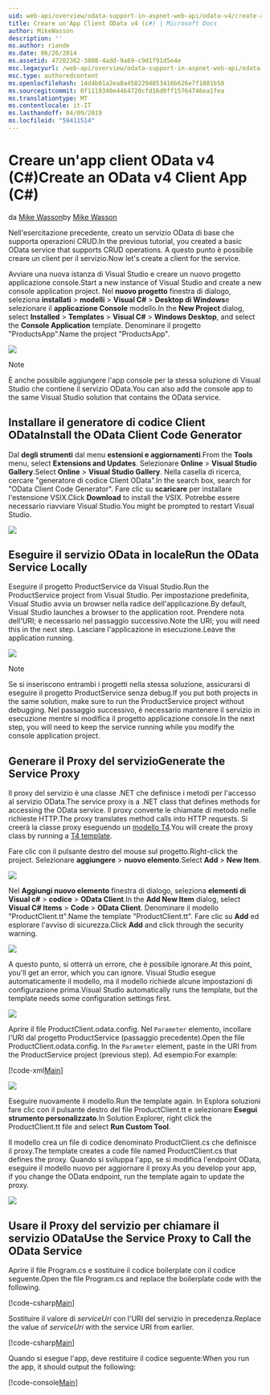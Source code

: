 ```yaml
---
uid: web-api/overview/odata-support-in-aspnet-web-api/odata-v4/create-an-odata-v4-client-app
title: Creare un'App Client OData v4 (c#) | Microsoft Docs
author: MikeWasson
description: ''
ms.author: riande
ms.date: 06/26/2014
ms.assetid: 47202362-3808-4add-9a69-c9d1f91d5e4e
msc.legacyurl: /web-api/overview/odata-support-in-aspnet-web-api/odata-v4/create-an-odata-v4-client-app
msc.type: authoredcontent
ms.openlocfilehash: 14d4b01a2ea8a4582294053416b626e7f1801b50
ms.sourcegitcommit: 0f1119340e4464720cfd16d0ff15764746ea1fea
ms.translationtype: MT
ms.contentlocale: it-IT
ms.lasthandoff: 04/09/2019
ms.locfileid: "59411514"
---
```

# <a name="create-an-odata-v4-client-app-c"></a><span data-ttu-id="63cd6-102">Creare un'app client OData v4 (C#)</span><span class="sxs-lookup"><span data-stu-id="63cd6-102">Create an OData v4 Client App (C#)</span></span>

<span data-ttu-id="63cd6-103">da [Mike Wasson](https://github.com/MikeWasson)</span><span class="sxs-lookup"><span data-stu-id="63cd6-103">by [Mike Wasson](https://github.com/MikeWasson)</span></span>

<span data-ttu-id="63cd6-104">Nell'esercitazione precedente, creato un servizio OData di base che supporta operazioni CRUD.</span><span class="sxs-lookup"><span data-stu-id="63cd6-104">In the previous tutorial, you created a basic OData service that supports CRUD operations.</span></span> <span data-ttu-id="63cd6-105">A questo punto è possibile creare un client per il servizio.</span><span class="sxs-lookup"><span data-stu-id="63cd6-105">Now let's create a client for the service.</span></span>

<span data-ttu-id="63cd6-106">Avviare una nuova istanza di Visual Studio e creare un nuovo progetto applicazione console.</span><span class="sxs-lookup"><span data-stu-id="63cd6-106">Start a new instance of Visual Studio and create a new console application project.</span></span> <span data-ttu-id="63cd6-107">Nel **nuovo progetto** finestra di dialogo, seleziona **installati** &gt; **modelli** &gt; **Visual C#** &gt; **Desktop di Windows**e selezionare il **applicazione Console** modello.</span><span class="sxs-lookup"><span data-stu-id="63cd6-107">In the **New Project** dialog, select **Installed** &gt; **Templates** &gt; **Visual C#** &gt; **Windows Desktop**, and select the **Console Application** template.</span></span> <span data-ttu-id="63cd6-108">Denominare il progetto &quot;ProductsApp&quot;.</span><span class="sxs-lookup"><span data-stu-id="63cd6-108">Name the project &quot;ProductsApp&quot;.</span></span>

![](create-an-odata-v4-client-app/_static/image1.png)

> [!NOTE]
> <span data-ttu-id="63cd6-109">È anche possibile aggiungere l'app console per la stessa soluzione di Visual Studio che contiene il servizio OData.</span><span class="sxs-lookup"><span data-stu-id="63cd6-109">You can also add the console app to the same Visual Studio solution that contains the OData service.</span></span>


## <a name="install-the-odata-client-code-generator"></a><span data-ttu-id="63cd6-110">Installare il generatore di codice Client OData</span><span class="sxs-lookup"><span data-stu-id="63cd6-110">Install the OData Client Code Generator</span></span>

<span data-ttu-id="63cd6-111">Dal **degli strumenti** dal menu **estensioni e aggiornamenti**.</span><span class="sxs-lookup"><span data-stu-id="63cd6-111">From the **Tools** menu, select **Extensions and Updates**.</span></span> <span data-ttu-id="63cd6-112">Selezionare **Online** &gt; **Visual Studio Gallery**.</span><span class="sxs-lookup"><span data-stu-id="63cd6-112">Select **Online** &gt; **Visual Studio Gallery**.</span></span> <span data-ttu-id="63cd6-113">Nella casella di ricerca, cercare &quot;generatore di codice Client OData&quot;.</span><span class="sxs-lookup"><span data-stu-id="63cd6-113">In the search box, search for &quot;OData Client Code Generator&quot;.</span></span> <span data-ttu-id="63cd6-114">Fare clic su **scaricare** per installare l'estensione VSIX.</span><span class="sxs-lookup"><span data-stu-id="63cd6-114">Click **Download** to install the VSIX.</span></span> <span data-ttu-id="63cd6-115">Potrebbe essere necessario riavviare Visual Studio.</span><span class="sxs-lookup"><span data-stu-id="63cd6-115">You might be prompted to restart Visual Studio.</span></span>

[![](create-an-odata-v4-client-app/_static/image3.png)](create-an-odata-v4-client-app/_static/image2.png)

## <a name="run-the-odata-service-locally"></a><span data-ttu-id="63cd6-116">Eseguire il servizio OData in locale</span><span class="sxs-lookup"><span data-stu-id="63cd6-116">Run the OData Service Locally</span></span>

<span data-ttu-id="63cd6-117">Eseguire il progetto ProductService da Visual Studio.</span><span class="sxs-lookup"><span data-stu-id="63cd6-117">Run the ProductService project from Visual Studio.</span></span> <span data-ttu-id="63cd6-118">Per impostazione predefinita, Visual Studio avvia un browser nella radice dell'applicazione.</span><span class="sxs-lookup"><span data-stu-id="63cd6-118">By default, Visual Studio launches a browser to the application root.</span></span> <span data-ttu-id="63cd6-119">Prendere nota dell'URI; è necessario nel passaggio successivo.</span><span class="sxs-lookup"><span data-stu-id="63cd6-119">Note the URI; you will need this in the next step.</span></span> <span data-ttu-id="63cd6-120">Lasciare l'applicazione in esecuzione.</span><span class="sxs-lookup"><span data-stu-id="63cd6-120">Leave the application running.</span></span>

![](create-an-odata-v4-client-app/_static/image4.png)

> [!NOTE]
> <span data-ttu-id="63cd6-121">Se si inseriscono entrambi i progetti nella stessa soluzione, assicurarsi di eseguire il progetto ProductService senza debug.</span><span class="sxs-lookup"><span data-stu-id="63cd6-121">If you put both projects in the same solution, make sure to run the ProductService project without debugging.</span></span> <span data-ttu-id="63cd6-122">Nel passaggio successivo, è necessario mantenere il servizio in esecuzione mentre si modifica il progetto applicazione console.</span><span class="sxs-lookup"><span data-stu-id="63cd6-122">In the next step, you will need to keep the service running while you modify the console application project.</span></span>


## <a name="generate-the-service-proxy"></a><span data-ttu-id="63cd6-123">Generare il Proxy del servizio</span><span class="sxs-lookup"><span data-stu-id="63cd6-123">Generate the Service Proxy</span></span>

<span data-ttu-id="63cd6-124">Il proxy del servizio è una classe .NET che definisce i metodi per l'accesso al servizio OData.</span><span class="sxs-lookup"><span data-stu-id="63cd6-124">The service proxy is a .NET class that defines methods for accessing the OData service.</span></span> <span data-ttu-id="63cd6-125">Il proxy converte le chiamate di metodo nelle richieste HTTP.</span><span class="sxs-lookup"><span data-stu-id="63cd6-125">The proxy translates method calls into HTTP requests.</span></span> <span data-ttu-id="63cd6-126">Si creerà la classe proxy eseguendo un [modello T4](https://msdn.microsoft.com/library/bb126445.aspx).</span><span class="sxs-lookup"><span data-stu-id="63cd6-126">You will create the proxy class by running a [T4 template](https://msdn.microsoft.com/library/bb126445.aspx).</span></span>

<span data-ttu-id="63cd6-127">Fare clic con il pulsante destro del mouse sul progetto.</span><span class="sxs-lookup"><span data-stu-id="63cd6-127">Right-click the project.</span></span> <span data-ttu-id="63cd6-128">Selezionare **aggiungere** &gt; **nuovo elemento**.</span><span class="sxs-lookup"><span data-stu-id="63cd6-128">Select **Add** &gt; **New Item**.</span></span>

![](create-an-odata-v4-client-app/_static/image5.png)

<span data-ttu-id="63cd6-129">Nel **Aggiungi nuovo elemento** finestra di dialogo, seleziona **elementi di Visual c#** &gt; **codice** &gt; **OData Client**.</span><span class="sxs-lookup"><span data-stu-id="63cd6-129">In the **Add New Item** dialog, select **Visual C# Items** &gt; **Code** &gt; **OData Client**.</span></span> <span data-ttu-id="63cd6-130">Denominare il modello &quot;ProductClient.tt&quot;.</span><span class="sxs-lookup"><span data-stu-id="63cd6-130">Name the template &quot;ProductClient.tt&quot;.</span></span> <span data-ttu-id="63cd6-131">Fare clic su **Add** ed esplorare l'avviso di sicurezza.</span><span class="sxs-lookup"><span data-stu-id="63cd6-131">Click **Add** and click through the security warning.</span></span>

[![](create-an-odata-v4-client-app/_static/image7.png)](create-an-odata-v4-client-app/_static/image6.png)

<span data-ttu-id="63cd6-132">A questo punto, si otterrà un errore, che è possibile ignorare.</span><span class="sxs-lookup"><span data-stu-id="63cd6-132">At this point, you'll get an error, which you can ignore.</span></span> <span data-ttu-id="63cd6-133">Visual Studio esegue automaticamente il modello, ma il modello richiede alcune impostazioni di configurazione prima.</span><span class="sxs-lookup"><span data-stu-id="63cd6-133">Visual Studio automatically runs the template, but the template needs some configuration settings first.</span></span>

[![](create-an-odata-v4-client-app/_static/image9.png)](create-an-odata-v4-client-app/_static/image8.png)

<span data-ttu-id="63cd6-134">Aprire il file ProductClient.odata.config. Nel `Parameter` elemento, incollare l'URI dal progetto ProductService (passaggio precedente).</span><span class="sxs-lookup"><span data-stu-id="63cd6-134">Open the file ProductClient.odata.config. In the `Parameter` element, paste in the URI from the ProductService project (previous step).</span></span> <span data-ttu-id="63cd6-135">Ad esempio:</span><span class="sxs-lookup"><span data-stu-id="63cd6-135">For example:</span></span>

[!code-xml[Main](create-an-odata-v4-client-app/samples/sample1.xml)]

[![](create-an-odata-v4-client-app/_static/image11.png)](create-an-odata-v4-client-app/_static/image10.png)

<span data-ttu-id="63cd6-136">Eseguire nuovamente il modello.</span><span class="sxs-lookup"><span data-stu-id="63cd6-136">Run the template again.</span></span> <span data-ttu-id="63cd6-137">In Esplora soluzioni fare clic con il pulsante destro del file ProductClient.tt e selezionare **Esegui strumento personalizzato**.</span><span class="sxs-lookup"><span data-stu-id="63cd6-137">In Solution Explorer, right click the ProductClient.tt file and select **Run Custom Tool**.</span></span>

<span data-ttu-id="63cd6-138">Il modello crea un file di codice denominato ProductClient.cs che definisce il proxy.</span><span class="sxs-lookup"><span data-stu-id="63cd6-138">The template creates a code file named ProductClient.cs that defines the proxy.</span></span> <span data-ttu-id="63cd6-139">Quando si sviluppa l'app, se si modifica l'endpoint OData, eseguire il modello nuovo per aggiornare il proxy.</span><span class="sxs-lookup"><span data-stu-id="63cd6-139">As you develop your app, if you change the OData endpoint, run the template again to update the proxy.</span></span>

![](create-an-odata-v4-client-app/_static/image12.png)

## <a name="use-the-service-proxy-to-call-the-odata-service"></a><span data-ttu-id="63cd6-140">Usare il Proxy del servizio per chiamare il servizio OData</span><span class="sxs-lookup"><span data-stu-id="63cd6-140">Use the Service Proxy to Call the OData Service</span></span>

<span data-ttu-id="63cd6-141">Aprire il file Program.cs e sostituire il codice boilerplate con il codice seguente.</span><span class="sxs-lookup"><span data-stu-id="63cd6-141">Open the file Program.cs and replace the boilerplate code with the following.</span></span>

[!code-csharp[Main](create-an-odata-v4-client-app/samples/sample2.cs)]

<span data-ttu-id="63cd6-142">Sostituire il valore di *serviceUri* con l'URI del servizio in precedenza.</span><span class="sxs-lookup"><span data-stu-id="63cd6-142">Replace the value of *serviceUri* with the service URI from earlier.</span></span>

[!code-csharp[Main](create-an-odata-v4-client-app/samples/sample3.cs)]

<span data-ttu-id="63cd6-143">Quando si esegue l'app, deve restituire il codice seguente:</span><span class="sxs-lookup"><span data-stu-id="63cd6-143">When you run the app, it should output the following:</span></span>

[!code-console[Main](create-an-odata-v4-client-app/samples/sample4.cmd)]
